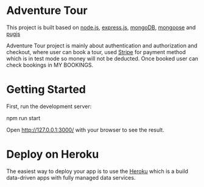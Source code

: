 # Adventure Tour

This project is built based on [node.js](https://nodejs.org/en), [express.js](https://expressjs.com/), [mongoDB](https://www.mongodb.com/), [mongoose](https://mongoosejs.com/) and [pugjs](https://pugjs.org/api/getting-started.html)

Adventure Tour project is mainly about authentication and authorization and checkout, where user can book a tour, used [Stripe](https://stripe.com/in) for payment method which is in test mode so money will not be deducted. Once booked user can check bookings in MY BOOKINGS.

# Getting Started

First, run the development server:

npm run start

Open http://127.0.0.1:3000/ with your browser to see the result.

# Deploy on Heroku

The easiest way to deploy your app is to use the [Heroku](https://www.heroku.com/) which is a build data-driven apps with fully managed data services.
